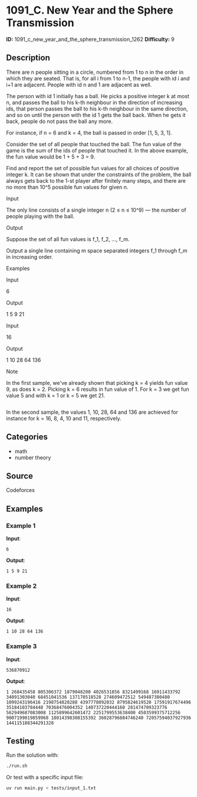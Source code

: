 # 1091_C. New Year and the Sphere Transmission

**ID:** 1091_c_new_year_and_the_sphere_transmission_1262
**Difficulty:** 9

## Description

There are n people sitting in a circle, numbered from 1 to n in the order in which they are seated. That is, for all i from 1 to n-1, the people with id i and i+1 are adjacent. People with id n and 1 are adjacent as well.

The person with id 1 initially has a ball. He picks a positive integer k at most n, and passes the ball to his k-th neighbour in the direction of increasing ids, that person passes the ball to his k-th neighbour in the same direction, and so on until the person with the id 1 gets the ball back. When he gets it back, people do not pass the ball any more.

For instance, if n = 6 and k = 4, the ball is passed in order [1, 5, 3, 1].

Consider the set of all people that touched the ball. The fun value of the game is the sum of the ids of people that touched it. In the above example, the fun value would be 1 + 5 + 3 = 9.

Find and report the set of possible fun values for all choices of positive integer k. It can be shown that under the constraints of the problem, the ball always gets back to the 1-st player after finitely many steps, and there are no more than 10^5 possible fun values for given n.

Input

The only line consists of a single integer n (2 ≤ n ≤ 10^9) — the number of people playing with the ball.

Output

Suppose the set of all fun values is f_1, f_2, ..., f_m.

Output a single line containing m space separated integers f_1 through f_m in increasing order.

Examples

Input


6


Output


1 5 9 21


Input


16


Output


1 10 28 64 136

Note

In the first sample, we've already shown that picking k = 4 yields fun value 9, as does k = 2. Picking k = 6 results in fun value of 1. For k = 3 we get fun value 5 and with k = 1 or k = 5 we get 21.

<image>

In the second sample, the values 1, 10, 28, 64 and 136 are achieved for instance for k = 16, 8, 4, 10 and 11, respectively.

## Categories

- math
- number theory

## Source

Codeforces

## Examples

### Example 1

**Input**:
```
6
```

**Output**:
```
1 5 9 21
```

### Example 2

**Input**:
```
16
```

**Output**:
```
1 10 28 64 136
```

### Example 3

**Input**:
```
536870912
```

**Output**:
```
1 268435458 805306372 1879048200 4026531856 8321499168 16911433792 34091303040 68451041536 137170518528 274609472512 549487380480 1099243196416 2198754828288 4397778092032 8795824619520 17591917674496 35184103784448 70368476004352 140737220444160 281474709323776 562949687083008 1125899642601472 2251799553638400 4503599375712256 9007199019859968 18014398308155392 36028796884746240 72057594037927936 144115188344291328
```


## Testing

Run the solution with:

```bash
./run.sh
```

Or test with a specific input file:

```bash
uv run main.py < tests/input_1.txt
```
